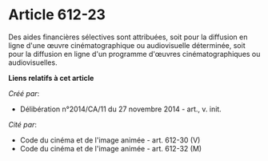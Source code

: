 # Article 612-23

Des aides financières sélectives sont attribuées, soit pour la diffusion en ligne d'une œuvre cinématographique ou
audiovisuelle déterminée, soit pour la diffusion en ligne d'un programme d'œuvres cinématographiques ou audiovisuelles.

**Liens relatifs à cet article**

_Créé par_:

  - Délibération n°2014/CA/11 du 27 novembre 2014 - art., v. init.

_Cité par_:

  - Code du cinéma et de l'image animée - art. 612-30 (V)
  - Code du cinéma et de l'image animée - art. 612-32 (M)
